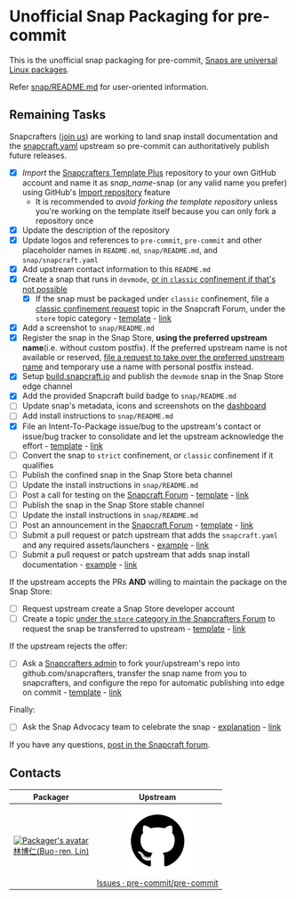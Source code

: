 # Unofficial Snap Packaging for pre-commit
This is the unofficial snap packaging for pre-commit, [Snaps are universal Linux packages](https://snapcraft.io).

Refer [snap/README.md](snap/README.md) for user-oriented information.

## Remaining Tasks
Snapcrafters ([join us](https://forum.snapcraft.io/t/join-snapcrafters/1325)) are working to land snap install documentation and the [snapcraft.yaml](https://github.com/Lin-Buo-Ren/snapcrafters-template-plus/blob/master/snap/snapcraft.yaml) upstream so pre-commit can authoritatively publish future releases.

- [x] *Import* the [Snapcrafters Template Plus](https://github.com/Lin-Buo-Ren/snapcrafters-template-plus) repository to your own GitHub account and name it as _snap_name_-snap (or any valid name you prefer) using GitHub's [Import repository](https://github.com/new/import) feature
  - It is recommended to *avoid forking the template repository* unless you're working on the template itself because you can only fork a repository once
- [x] Update the description of the repository
- [x] Update logos and references to `pre-commit`, `pre-commit` and other placeholder names in `README.md`, `snap/README.md`, and `snap/snapcraft.yaml`
- [x] Add upstream contact information to this `README.md`
- [x] Create a snap that runs in `devmode`, [or in `classic` confinement if that's not possible](https://forum.snapcraft.io/t/subtle-differences-between-devmode-and-classic-confinement-snaps/7267)
    - [x] If the snap must be packaged under `classic` confinement, file a [classic confinement request](https://forum.snapcraft.io/t/process-for-reviewing-classic-confinement-snaps/1460) topic in the Snapcraft Forum, under the `store` topic category - [template](https://github.com/Lin-Buo-Ren/snapcrafters-template-plus/wiki/Classic-Confinement-Request-Template) - [link](https://forum.snapcraft.io/t/classic-confinement-request-for-the-pre-commit-snap/11020)
- [x] Add a screenshot to `snap/README.md`
- [x] Register the snap in the Snap Store, **using the preferred upstream name**(i.e. without custom postfix).  If the preferred upstream name is not available or reserved, [file a request to take over the preferred upstream name](https://dashboard.snapcraft.io/register-snap) and temporary use a name with personal postfix instead.
- [x] Setup [build.snapcraft.io](https://build.snapcraft.io) and publish the `devmode` snap in the Snap Store edge channel
- [x] Add the provided Snapcraft build badge to `snap/README.md`
- [ ] Update snap's metadata, icons and screenshots on the [dashboard](https://dashboard.snapcraft.io)
- [ ] Add install instructions to `snap/README.md`
- [x] File an Intent-To-Package issue/bug to the upstream's contact or issue/bug tracker to consolidate and let the upstream acknowledge the effort - [template](https://github.com/Lin-Buo-Ren/snapcrafters-template-plus/wiki/Intent-To-Package-Template) - [link](https://github.com/pre-commit/pre-commit/issues/1006)
- [ ] Convert the snap to `strict` confinement, or `classic` confinement if it qualifies
- [ ] Publish the confined snap in the Snap Store beta channel
- [ ] Update the install instructions in `snap/README.md`
- [ ] Post a call for testing on the [Snapcraft Forum](https://forum.snapcraft.io) - [template](https://github.com/Lin-Buo-Ren/snapcrafters-template-plus/wiki/Call-for-Testing-Template) - [link]()
- [ ] Publish the snap in the Snap Store stable channel
- [ ] Update the install instructions in `snap/README.md`
- [ ] Post an announcement in the [Snapcraft Forum](https://forum.snapcraft.io) - [template](https://github.com/Lin-Buo-Ren/snapcrafters-template-plus/wiki/Release-Announcement-Template) - [link]()
- [ ] Submit a pull request or patch upstream that adds the `snapcraft.yaml` and any required assets/launchers - [example](https://github.com/htacg/tidy-html5/pull/749) - [link]()
- [ ] Submit a pull request or patch upstream that adds snap install documentation - [example](https://github.com/htacg/html-tidy.org/pull/11) - [link]()

If the upstream accepts the PRs **AND** willing to maintain the package on the Snap Store:
- [ ] Request upstream create a Snap Store developer account
- [ ] Create a topic [under the `store` category in the Snapcrafters Forum](https://forum.snapcraft.io/c/store) to request the snap be transferred to upstream - [template](https://github.com/Lin-Buo-Ren/snapcrafters-template-plus/wiki/Ownership-Transfer-Template#transfer-to-upstream) - [link]()

If the upstream rejects the offer:

- [ ] Ask a [Snapcrafters admin](https://github.com/orgs/snapcrafters/people?query=%20role%3Aowner) to fork your/upstream's repo into github.com/snapcrafters, transfer the snap name from you to snapcrafters, and configure the repo for automatic publishing into edge on commit - [template](https://github.com/Lin-Buo-Ren/snapcrafters-template-plus/wiki/Ownership-Transfer-Template#transfer-to-the-snapcrafters-organization) - [link]()

Finally:

* [ ] Ask the Snap Advocacy team to celebrate the snap - [explanation](https://forum.snapcraft.io/t/what-is-ask-the-snap-advocacy-team-to-celebrate-the-snap/8808/7) -  [link]()

If you have any questions, [post in the Snapcraft forum](https://forum.snapcraft.io).

<!--
Refer the following page for setting a Gravatar:

    Gravatar - Globally Recognized Avatars
    https://en.gravatar.com/

Refer the following page for how to generate Gravatar image URL:

    Developer Resources - Gravatar - Globally Recognized Avatars
    https://en.gravatar.com/site/implement/

You may generate the unique hash by using the following command in terminal:

    printf username@example.com | tr '[:upper:]' '[:lower:]' | md5sum

-->

## Contacts
| Packager | Upstream |
| :-: | :-: |
| [![Packager's avatar](http://gravatar.com/avatar/66a5b84972e73e895d5d68d48b1e1e21/?s=128)<br>林博仁(Buo-ren, Lin)](mailto:Buo.Ren.Lin@gmail.com) | [![GitHub Mark](GitHub-Mark.png)<br>Issues · pre-commit/pre-commit](https://github.com/pre-commit/pre-commit/issues) |
